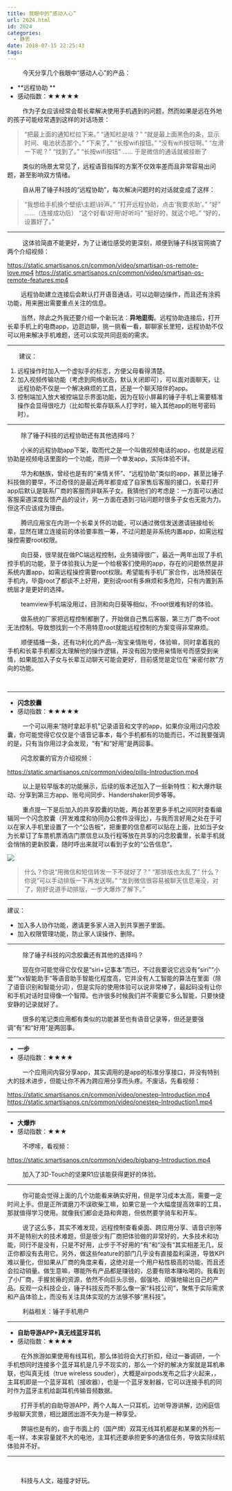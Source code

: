 ```yaml
---
title: 我眼中的“感动人心”
url: 2624.html
id: 2624
categories:
  - 静思
date: 2018-07-15 22:25:43
tags:
---
```


         今天分享几个我眼中“感动人心”的产品：

*   **远程协助 **
*   感动指数：★★★★★

         作为子女应该经常会帮长辈解决使用手机遇到的问题，然而如果是远在外地的孩子可能经常遇到这样的对话场景：

> “把最上面的通知栏拉下来。” “通知栏是啥？” “就是最上面黑色的条，显示时间、电池状态那个。” “下来了。” “长按wifi按钮。” “没有wifi按钮啊。” “左滑一下呢？” “找到了。” “长按wifi按钮” ...... 于是微信的通话就被挂断了

         类似的场景太常见了，远程语音指挥的方案不仅效率差而且非常容易出问题，甚至影响双方情绪。

         自从用了锤子科技的“远程协助”，每次解决问题时的对话就变成了这样：

> “我想给手机换个壁纸\\主题\\铃声。” “打开远程协助，点击‘我要求助’。” “好” ......（连接成功后） “这个好看\\好用\\好听吗” “挺好的，就这个吧。” “好的，设置好了。”

* * *

         这体验简直不能更好，为了让诸位感受的更深刻，顺便到锤子科技官网摘了两个介绍视频：

https://static.smartisanos.cn/common/video/smartisan-os-remote-love.mp4 https://static.smartisanos.cn/common/video/smartisan-os-remote-features.mp4

        远程协助建立连接后会默认打开语音通话，可以边聊边操作，而且还有涂鸦功能，用来圈出需要重点关注的信息。

        当然，除此之外我还要介绍一个新玩法：**异地逛街**。远程协助连接后，打开长辈手机上的电商app，边逛边聊，挑一挑看一看，聊聊家长里短，远程协助不仅可以用来解决手机难题，还可以实现共同逛街的需求。

* * *

       建议：

1.  远程操作时加入一个虚拟手的标志，方便父母看得清楚。
2.  加入视频传输功能（考虑到网络状态，默认关闭即可），可以面对面聊天，让远程协助不仅是一个解决麻烦的工具，还是一个聊天陪伴的app。
3.  控制端加入放大被控端显示界面功能，因为在较小屏幕的锤子手机上需要精准操作会显得很吃力（比如帮长辈存联系人打字时，输入其他app的账号密码时）。

* * *

        除了锤子科技的远程协助还有其他选择吗？

        小米的远程协助app下架，取而代之是一个叫做视频电话的app，也就是远程协助是视频电话里面的一个功能，而非一个单发app，实际体验不详。

        华为和魅族，曾经也是有的“亲情关怀”、“远程协助”类似的app，甚至比锤子科技做的要早，不过奇怪的是最近两年都变成了自家售后客服的接口，长辈打开app后默认是联系厂商的客服而非联系子女。我猜他们的考虑是：一方面可以通过客服渠道深度反馈产品的设计，另一方面在遇到刁钻问题时很多子女也无能为力。但这不应该成为理由。

        腾讯应用宝在内测一个长辈关怀的功能，可以通过微信发送邀请链接给长辈，显然在建立连接前的体验要率胜一筹，不过问题是非系统内置app，如需远程操控需要root权限。

        向日葵，很早就在做PC端远程控制，业务铺得很广，最近一两年出现了手机控手机的功能，至于体验我认为是一个给极客们使用的app，存在的问题依然是非系统内置app，如需远程操控需要root权限。希望能有手机厂家合作，出场预装在手机内，毕竟root了都谈不上好用，更别说root有多麻烦和多危险，只有内置到系统层才是更好的选择。

        teamview手机端没用过，目测和向日葵等相似，不root很难有好的体验。

        做系统的厂家把远程控制都删了，开始做自己售后客服，第三方厂商不root无法控制。导致想找到一个不用特意root就能远程控制的方案变得非常麻烦。

        顺便插播一条，还有功利化的产品--淘宝亲情账号，体验嘛，同时拿着我的手机和长辈手机都没太理解他的操作逻辑，并没有因为使用亲情账号而感受到亲情，如果能加入子女与长辈互动聊天可能会更好，目前感觉是定位在“亲密付款”方向的功能。

 

* * *

*   **闪念胶囊**
*   感动指数：★★★★★

         一个可以用来“随时拿起手机”记录语音和文字的app，如果你没用过闪念胶囊，你可能觉得它仅仅是个语音记事本，每个手机都有的功能而已，不过我要强调的是，只有当你用过才会发现，“有”和“好用”是两回事。

        闪念胶囊的官方介绍视频：

https://static.smartisanos.cn/common/video/pills-Introduction.mp4

         以上是较早版本的功能展示，后续的版本还加入了一些新特性：和大爆炸联动、分享到第三方app、账号间同步、Handershaker同步等等。

         重点提一下是后加入的共享胶囊的功能，两台甚至更多手机之间同时查看编辑同一个闪念胶囊（开发难度和协同办公套件没得比），与我而言好用之处在于可以在家人手机里设置了一个“公告板”，把重要的信息都可以贴在上面，比如当子女为长辈订了车票机票酒店门票信息以及行程等放在共享的闪念胶囊里，长辈手机就会悄悄的更新胶囊，随时呼出来就可以看到子女的“公告信息”。

![](http://oss.bookshiyi.com/photo/2018/07/idea_pills_share_feature.png-medium)

> 什么？你说“用微信和短信转发一下不就好了？” “那排版也太乱了” 什么？你说“可以手动排版一下再发送啊。” “发到微信很容易被聊天信息淹没，对了，刚好说道手动排版，一步大爆炸了解下。”

* * *

建议：

*   加入多人协作功能，邀请更多家人进入到共享圈子里面。
*   加入权限管理功能，防止家人误操作、删除。

* * *

         除了锤子科技的闪念胶囊还有其他的选择吗？

         现在你可能觉得它仅仅是“siri+记事本”而已，不过我要说它远没有“siri”“小爱”“xx智能助手”等语音助手智能化程度高，它并没有人工智能的算法在里面（除了语音识别和智能分词），但是实际的使用体验可以说非常棒了，最起码没有让你和手机对话时显得像一个智障。也许很多时候我们并不需要它多么智能，只要快捷安静的记录就好了。

         很多的笔记类应用都有类似的功能甚至也有语音记录等，但还是要强调“有”和“好用”是两回事。

* * *

*   **一步**
*   感动指数：★★★★

         一个应用间内容分享app，其实调用的是app的标准分享接口，并没有特别大的技术进步，但能让你不再为跨应用分享而头疼。不废话，先看视频：

https://static.smartisanos.cn/common/video/onestep-Introduction.mp4 https://static.smartisanos.cn/common/video/onestep-Introduction1.mp4

* * *

*   **大爆炸**
*   感动指数：★★★

         不啰嗦，看视频：

https://static.smartisanos.cn/common/video/bigbang-Introduction.mp4

         加入了3D-Touch的坚果R1应该能获得更好的体验。

* * *

         你可能会觉得上面的几个功能看来确实好用，但是学习成本太高，需要一定时间上手。但是正所谓磨刀不误砍柴工嘛，如果它是一个大幅度提高效率的工具，那就值得学习使用。就像我们都会走路和奔跑，但依然要学骑车和开车。

         说了这么多，其实不难发现，远程控制查看桌面、跨应用分享、语音识别等并不是特别大的技术难题，但是很少有厂商把体验做的非常好的，大多技术和功能，同行不是没有，只是不好用，止步于不好用的“有”和“没有”其实相差无几，反正你都没有去用它。另外，做这些feature的部门几乎没有直接盈利渠道，导致KPI难以量化，但如果从厂商的角度来看，这绝对是一个用户粘性极高的功能，而且还会拉动销量。做生意嘛，哪能所有产品都是赚钱的，总要有赔本赚吆喝的。我看到了小厂商，手握贫瘠的资源，依然不向巨头示弱，倔强地、顽强地输出自己的产品。反观一众科技企业，锤子科技反而不那么像一家“科技公司”，聚焦于实际需求和产品体验上，而没有关注具体实现的方法够不够“黑科技”。

         利益相关：锤子手机用户

* * *

*   **自助导游APP+真无线蓝牙耳机**
*   感动指数：★★★★

        在外旅游如果使用有线耳机，那么体验将会大打折扣，经过一番调研，一个手机想同时连接多个蓝牙耳机是几乎不现实的，那么一个好的解决方案就是耳机串联，也叫真无线（true wireless souder），大概是airpods发布之后才火起来，，主耳机即是一个蓝牙耳机（接收器），也是一个蓝牙发射器，它可以连接手机的同时作为蓝牙主机给副耳机传输音频数据。

        打开手机的自助导游APP，两个人每人一只耳机，边听导游讲解，边闲庭信步般聊天赏景，相比跟团出游不失为是一种享受。

        弊端也是有的，由于市面上的（国产牌）双耳无线耳机都是和某果的外形一毛一样，本来容量就不大的电池，主耳机还要承担更多的通信任务，导致实际续航体验并不好。

* * *

 

        科技与人文，碰撞才好玩。